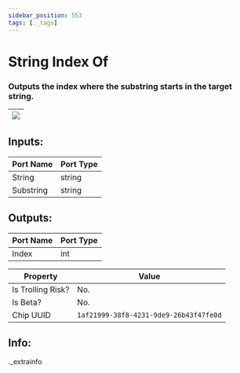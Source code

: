 ```yaml
---
sidebar_position: 553
tags: [._tags]
---
```


# String Index Of


### Outputs the index where the substring starts in the target string.

| ![](https://images-ext-2.discordapp.net/external/MPmIaQzlEPmgGWlgi-WxBBXt0Bjv_zWPkg1y1f_sy3s/https/www.recroomcircuits.com/image/circuit/absolute-value?width=206&height=108) |
|-----|

## Inputs:
| Port Name | Port Type |
|-----------|-----------|
| String | string |
| Substring | string |

## Outputs:
| Port Name | Port Type |
|-----------|-----------|
| Index | int | 

| Property  | Value |
|-------------------|-----------|
| Is Trolling Risk? | No. |
| Is Beta? | No. |
| Chip UUID | `1af21999-38f8-4231-9de9-26b43f47fe0d` |

## Info:
._extrainfo